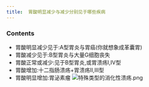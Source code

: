 ```yaml
---
title:  胃酸明显减少与减少分别见于哪些疾病
--- 
```


### Contents
- 胃酸明显减少见于:A型胃炎与胃癌(你就想象成革囊胃)
- 胃酸减少见于:B型胃炎与大量G细胞丧失
- 胃酸正常或减少:见于B型胃炎,或胃溃疡Ⅰ,Ⅳ型
- 胃酸增加:十二指肠溃疡+胃溃疡Ⅱ,Ⅲ型
- 胃酸明显增加:胃泌素瘤
![特殊类型的消化性溃疡.png](/note-images/特殊类型的消化性溃疡.png)


